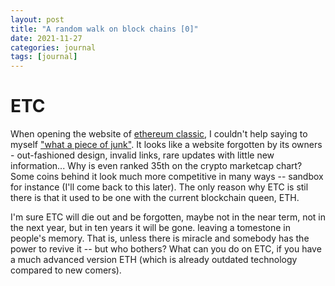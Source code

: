 ```yaml
---
layout: post
title: "A random walk on block chains [0]"
date: 2021-11-27
categories: journal
tags: [journal]
---
```


# ETC

When opening the website of [ethereum classic](https://ethereumclassic.org/), I couldn't help saying to myself ["what a piece of junk"](https://youtu.be/Mrx24jofi0w). It looks like a website forgotten by its owners - out-fashioned design, invalid links, rare updates with little new information... Why is even ranked 35th on the crypto marketcap chart? Some coins behind it look much more competitive in many ways -- sandbox for instance (I'll come back to this later). The only reason why ETC is stil there is that it used to be one with the current blockchain queen, ETH.

I'm sure ETC will die out and be forgotten, maybe not in the near term, not in the next year, but in ten years it will be gone. leaving a tomestone in people's memory. That is, unless there is miracle and somebody has the power to revive it -- but who bothers? What can you do on ETC, if you have a much advanced version ETH (which is already outdated technology compared to new comers).

# 
